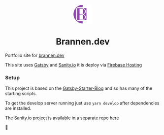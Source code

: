 <p align="center">
  <a href="https://brannen.dev">
    <img alt="Brannen.dev" src=".\assets\brannen-icon.png" width="60" />
  </a>
</p>
<h1 align="center">
 	Brannen.dev
</h1>

Portfolio site for [brannen.dev](https://brannen.dev)

This site uses [Gatsby](https://www.gatsbyjs.org/) and [Sanity.io](https://www.sanity.io/) it is deploy via [Firebase Hosting](https://firebase.google.com/)

### Setup

This project is based on the [Gatsby-Starter-Blog](https://github.com/gatsbyjs/gatsby-starter-blog) and so has many of the starting scripts.

To get the develop server running just use `yarn develop` after dependencies are installed.

The Sanity.io project is available in a separate repo [here](https://github.com/cbrannen9a/brannen-dev-sanity)

🚀

